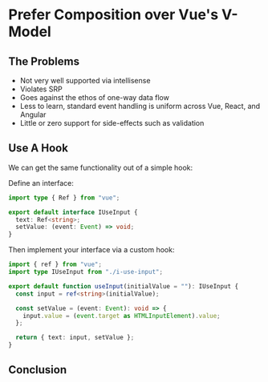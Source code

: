 # Prefer Composition over Vue's V-Model

## The Problems

- Not very well supported via intellisense
- Violates SRP
- Goes against the ethos of one-way data flow
- Less to learn, standard event handling is uniform across Vue, React, and Angular
- Little or zero support for side-effects such as validation

## Use A Hook

We can get the same functionality out of a simple hook:

Define an interface:

```typescript
import type { Ref } from "vue";

export default interface IUseInput {
  text: Ref<string>;
  setValue: (event: Event) => void;
}
```

Then implement your interface via a custom hook:

```typescript
import { ref } from "vue";
import type IUseInput from "./i-use-input";

export default function useInput(initialValue = ""): IUseInput {
  const input = ref<string>(initialValue);

  const setValue = (event: Event): void => {
    input.value = (event.target as HTMLInputElement).value;
  };

  return { text: input, setValue };
}
```

## Conclusion

